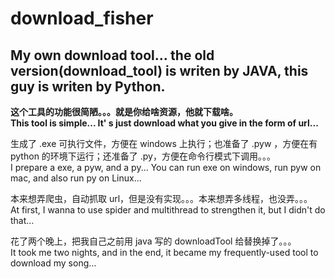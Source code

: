 # download_fisher
## My own download tool... the old version(download_tool) is writen by JAVA, this guy is writen by Python.

**这个工具的功能很简陋。。。就是你给啥资源，他就下载啥。**<br/>
**This tool is simple... It' s just download what you give in the form of url...**<br/>

生成了 .exe 可执行文件，方便在 windows 上执行；也准备了 .pyw ，方便在有 python 的环境下运行；还准备了 .py，方便在命令行模式下调用。。。<br/>
I prepare a exe, a pyw, and a py... You can run exe on windows, run pyw on mac, and also run py on Linux...<br/>

本来想弄爬虫，自动抓取 url，但是没有实现。。。本来想弄多线程，也没弄。。。<br/>
At first, I wanna to use spider and multithread to strengthen it, but I didn't do that...<br/>

花了两个晚上，把我自己之前用 java 写的 downloadTool 给替换掉了。。。<br/>
It took me two nights, and in the end, it became my frequently-used tool to download my song...<br/>
